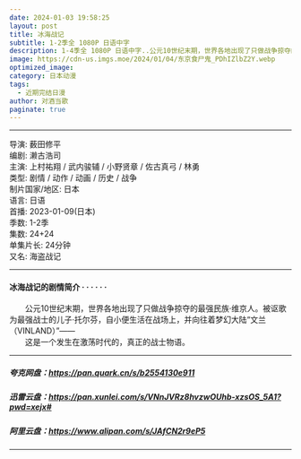 ```yaml
---
date: 2024-01-03 19:58:25
layout: post
title: 冰海战记
subtitle: 1-2季全 1080P 日语中字
description: 1-4季全 1080P 日语中字..公元10世纪末期，世界各地出现了只做战争掠夺的最强民族·维京人。被讴歌为最强战士的儿子·托尔芬，自小便生活在战场上，并向往着梦幻大陆“文兰”这是一个发生在激荡时代的，真正的战士物语。...
image: https://cdn-us.imgs.moe/2024/01/04/东京食尸鬼_PDhIZlbZ2Y.webp
optimized_image: 
category: 日本动漫
tags:
  - 近期完结日漫
author: 对酒当歌
paginate: true
---
```



---

导演: 薮田修平  
编剧: 濑古浩司  
主演: 上村祐翔 / 武内骏辅 / 小野贤章 / 佐古真弓 / 林勇  
类型: 剧情 / 动作 / 动画 / 历史 / 战争  
制片国家/地区: 日本  
语言: 日语  
首播: 2023-01-09(日本)  
季数: 1-2季  
集数: 24+24  
单集片长: 24分钟  
又名: 海盗战记  

---

#### 冰海战记的剧情简介 · · · · · ·

　　公元10世纪末期，世界各地出现了只做战争掠夺的最强民族·维京人。被讴歌为最强战士的儿子·托尔芬，自小便生活在战场上，并向往着梦幻大陆“文兰（VINLAND）”——  
　　这是一个发生在激荡时代的，真正的战士物语。

---

##### 夸克网盘：<https://pan.quark.cn/s/b2554130e911>

##### 迅雷云盘：<https://pan.xunlei.com/s/VNnJVRz8hvzwOUhb-xzsOS_5A1?pwd=xejx#>

##### 阿里云盘：<https://www.alipan.com/s/JAfCN2r9eP5>

---
